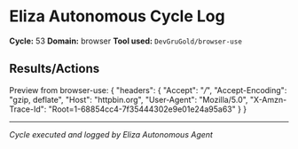 # Eliza Autonomous Cycle Log

**Cycle:** 53
**Domain:** browser
**Tool used:** `DevGruGold/browser-use`

## Results/Actions
Preview from browser-use:
{
  "headers": {
    "Accept": "*/*", 
    "Accept-Encoding": "gzip, deflate", 
    "Host": "httpbin.org", 
    "User-Agent": "Mozilla/5.0", 
    "X-Amzn-Trace-Id": "Root=1-68854cc4-7f35444302e9e01e24a95a63"
  }
}


---
*Cycle executed and logged by Eliza Autonomous Agent*